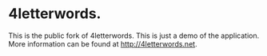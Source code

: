 4letterwords.
=================
This is the public fork of 4letterwords. This is just a demo of the application. More information can be found at http://4letterwords.net.
